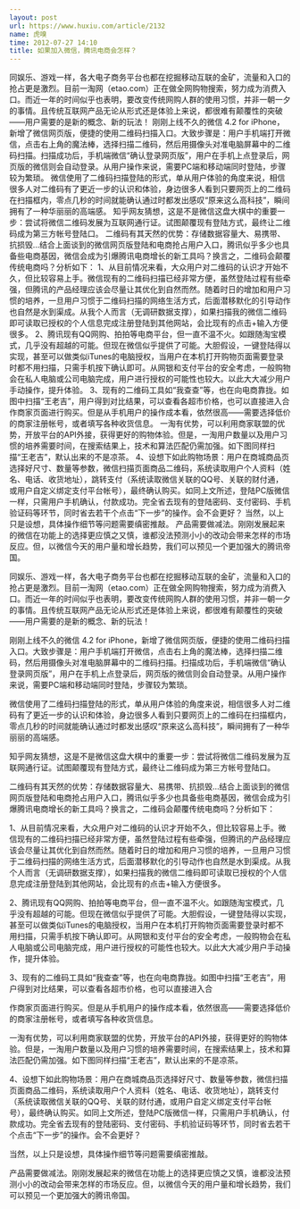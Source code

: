```yaml
---
layout: post
url: https://www.huxiu.com/article/2132
name: 虎嗅
time: 2012-07-27 14:10
title: 如果加入微信，腾讯电商会怎样？
---
```

同娱乐、游戏一样，各大电子商务平台也都在挖掘移动互联的金矿，流量和入口的抢占更是激烈。目前一淘网（etao.com）正在做全网购物搜索，努力成为消费入口。而近一年的时间似乎也表明，要改变传统网购人群的使用习惯，并非一朝一夕的事情。且传统互联网产品无论从形式还是体验上来说，都很难有颠覆性的突破——用户需要的是新的概念、新的玩法！ 刚刚上线不久的微信 4.2 for iPhone，新增了微信网页版，便捷的使用二维码扫描入口。大致步骤是：用户手机端打开微信，点击右上角的魔法棒，选择扫描二维码，然后用摄像头对准电脑屏幕中的二维码扫描。扫描成功后，手机端微信“确认登录网页版”，用户在手机上点登录后，网页版的微信则会自动登录。从用户操作来说，需要PC端和移动端同时登陆，步骤较为繁琐。 微信使用了二维码扫描登陆的形式，单从用户体验的角度来说，相信很多人对二维码有了更近一步的认识和体验，身边很多人看到只要网页上的二维码在扫描框内，零点几秒的时间就能确认通过时都发出感叹“原来这么高科技”，瞬间拥有了一种华丽丽的高端感。 知乎网友猜想，这是不是微信这盘大棋中的重要一步：尝试将微信二维码发展为互联网通行证。试图颠覆现有登陆方式，最终让二维码成为第三方帐号登陆口。 二维码有其天然的优势：存储数据容量大、易携带、抗损毁…结合上面谈到的微信网页版登陆和电商抢占用户入口，腾讯似乎多少也具备些电商基因，微信会成为引爆腾讯电商增长的新工具吗？换言之，二维码会颠覆传统电商吗？分析如下： 1、从目前情况来看，大众用户对二维码的认识才开始不久，但比较容易上手。微信现有的二维码扫描已经非常方便，虽然登陆过程有些牵强，但腾讯的产品经理应该会尽量让其优化到自然而然。随着时日的增加和用户习惯的培养，一旦用户习惯于二维码扫描的网络生活方式，后面潜移默化的引导动作也自然是水到渠成。从我个人而言（无调研数据支撑），如果扫描我的微信二维码即可读取已授权的个人信息完成注册登陆到其他网站，会比现有的点击+输入方便很多。 2、腾讯现有QQ网购、拍拍等电商平台，但一直不温不火。如跟随淘宝模式，几乎没有超越的可能。但现在微信似乎提供了可能。大胆假设，一键登陆得以实现，甚至可以做类似iTunes的电脑授权，当用户在本机打开购物页面需要登录时都不用扫描，只需手机按下确认即可。从网银和支付平台的安全考虑，一般购物会在私人电脑或公司电脑完成，用户进行授权的可能性也较大。以此大大减少用户手动操作，提升体验。 3、现有的二维码工具如“我查查”等，也在向电商靠拢。如图中扫描“王老吉”，用户得到对比结果，可以查看各超市价格，也可以直接进入合 作商家页面进行购买。但是从手机用户的操作成本看，依然很高——需要选择低价的商家注册帐号，或者填写各种收货信息。 一淘有优势，可以利用商家联盟的优势，开放平台的API外接，获得更好的购物体验。但是，一淘用户数量以及用户习惯的培养需要时间，在搜索结果上，技术和算法匹配仍需加强。如下图同样扫描“王老吉”，默认出来的不是凉茶。 4、设想下如此购物场景：用户在商城商品页选择好尺寸、数量等参数，微信扫描页面商品二维码，系统读取用户个人资料（姓名、电话、收货地址），跳转支付（系统读取微信关联的QQ号、关联的财付通，或用户自定义绑定支付平台帐号），最终确认购买。如同上文所述，登陆PC版微信一样，只需用户手机确认，付款成功。完全省去现有的登陆密码、支付密码、手机验证码等环节，同时省去若干个点击“下一步”的操作。会不会更好？ 当然，以上只是设想，具体操作细节等问题需要缜密推敲。 产品需要做减法。刚刚发展起来的微信在功能上的选择更应慎之又慎，谁都没法预测小小的改动会带来怎样的市场反应。但，以微信今天的用户量和增长趋势，我们可以预见一个更加强大的腾讯帝国。

同娱乐、游戏一样，各大电子商务平台也都在挖掘移动互联的金矿，流量和入口的抢占更是激烈。目前一淘网（etao.com）正在做全网购物搜索，努力成为消费入口。而近一年的时间似乎也表明，要改变传统网购人群的使用习惯，并非一朝一夕的事情。且传统互联网产品无论从形式还是体验上来说，都很难有颠覆性的突破——用户需要的是新的概念、新的玩法！

刚刚上线不久的微信 4.2 for iPhone，新增了微信网页版，便捷的使用二维码扫描入口。大致步骤是：用户手机端打开微信，点击右上角的魔法棒，选择扫描二维码，然后用摄像头对准电脑屏幕中的二维码扫描。扫描成功后，手机端微信“确认登录网页版”，用户在手机上点登录后，网页版的微信则会自动登录。从用户操作来说，需要PC端和移动端同时登陆，步骤较为繁琐。

微信使用了二维码扫描登陆的形式，单从用户体验的角度来说，相信很多人对二维码有了更近一步的认识和体验，身边很多人看到只要网页上的二维码在扫描框内，零点几秒的时间就能确认通过时都发出感叹“原来这么高科技”，瞬间拥有了一种华丽丽的高端感。

知乎网友猜想，这是不是微信这盘大棋中的重要一步：尝试将微信二维码发展为互联网通行证。试图颠覆现有登陆方式，最终让二维码成为第三方帐号登陆口。

二维码有其天然的优势：存储数据容量大、易携带、抗损毁…结合上面谈到的微信网页版登陆和电商抢占用户入口，腾讯似乎多少也具备些电商基因，微信会成为引爆腾讯电商增长的新工具吗？换言之，二维码会颠覆传统电商吗？分析如下：

1、从目前情况来看，大众用户对二维码的认识才开始不久，但比较容易上手。微信现有的二维码扫描已经非常方便，虽然登陆过程有些牵强，但腾讯的产品经理应该会尽量让其优化到自然而然。随着时日的增加和用户习惯的培养，一旦用户习惯于二维码扫描的网络生活方式，后面潜移默化的引导动作也自然是水到渠成。从我个人而言（无调研数据支撑），如果扫描我的微信二维码即可读取已授权的个人信息完成注册登陆到其他网站，会比现有的点击+输入方便很多。

2、腾讯现有QQ网购、拍拍等电商平台，但一直不温不火。如跟随淘宝模式，几乎没有超越的可能。但现在微信似乎提供了可能。大胆假设，一键登陆得以实现，甚至可以做类似iTunes的电脑授权，当用户在本机打开购物页面需要登录时都不用扫描，只需手机按下确认即可。从网银和支付平台的安全考虑，一般购物会在私人电脑或公司电脑完成，用户进行授权的可能性也较大。以此大大减少用户手动操作，提升体验。

3、现有的二维码工具如“我查查”等，也在向电商靠拢。如图中扫描“王老吉”，用户得到对比结果，可以查看各超市价格，也可以直接进入合

作商家页面进行购买。但是从手机用户的操作成本看，依然很高——需要选择低价的商家注册帐号，或者填写各种收货信息。

一淘有优势，可以利用商家联盟的优势，开放平台的API外接，获得更好的购物体验。但是，一淘用户数量以及用户习惯的培养需要时间，在搜索结果上，技术和算法匹配仍需加强。如下图同样扫描“王老吉”，默认出来的不是凉茶。

4、设想下如此购物场景：用户在商城商品页选择好尺寸、数量等参数，微信扫描页面商品二维码，系统读取用户个人资料（姓名、电话、收货地址），跳转支付（系统读取微信关联的QQ号、关联的财付通，或用户自定义绑定支付平台帐号），最终确认购买。如同上文所述，登陆PC版微信一样，只需用户手机确认，付款成功。完全省去现有的登陆密码、支付密码、手机验证码等环节，同时省去若干个点击“下一步”的操作。会不会更好？

当然，以上只是设想，具体操作细节等问题需要缜密推敲。

产品需要做减法。刚刚发展起来的微信在功能上的选择更应慎之又慎，谁都没法预测小小的改动会带来怎样的市场反应。但，以微信今天的用户量和增长趋势，我们可以预见一个更加强大的腾讯帝国。

